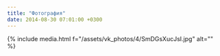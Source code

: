 ```yaml
---
title: "Фотография"
date: 2014-08-30 07:01:00 +0300
---
```



{% include media.html f="/assets/vk_photos/4/SmDGsXucJsI.jpg" alt="" %}
